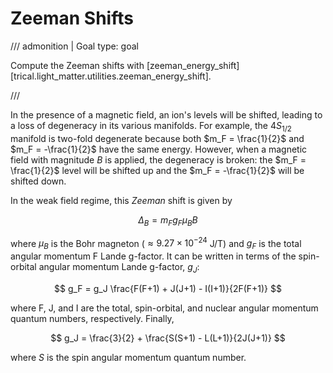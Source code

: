 # Zeeman Shifts

<!-- prettier-ignore -->
/// admonition | Goal
    type: goal

Compute the Zeeman shifts with [zeeman_energy_shift][trical.light_matter.utilities.zeeman_energy_shift].

///

In the presence of a magnetic field, an ion's levels will be shifted, leading to a loss of degeneracy in its various manifolds. For example, the $4S_{1/2}$ manifold is two-fold degenerate because both $m_F = \frac{1}{2}$ and $m_F = -\frac{1}{2}$ have the same energy. However, when a magnetic field with magnitude $B$ is applied, the degeneracy is broken: the $m_F = \frac{1}{2}$ level will be shifted up and the $m_F = -\frac{1}{2}$ will be shifted down.

In the weak field regime, this _Zeeman_ shift is given by

$$
    \Delta_B = m_F g_F \mu_B B
$$

where $\mu_B$ is the Bohr magneton ($\approx 9.27 \times 10^{-24}$ J/T) and $g_F$ is the total angular momentum F Lande g-factor. It can be written in terms of the spin-orbital angular momentum Lande g-factor, $g_J$:

$$
    g_F = g_J \frac{F(F+1) + J(J+1) - I(I+1)}{2F(F+1)}
$$

where F, J, and I are the total, spin-orbital, and nuclear angular momentum quantum numbers, respectively. Finally,

$$
    g_J = \frac{3}{2} + \frac{S(S+1) - L(L+1)}{2J(J+1)}
$$

where $S$ is the spin angular momentum quantum number.

